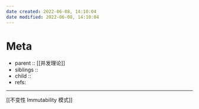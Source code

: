 ```yaml
---
date created: 2022-06-08, 14:10:04
date modified: 2022-06-08, 14:10:04
---
```


# Meta

- parent :: [[并发理论]]
- siblings ::
- child ::
- refs:

---

[[不变性 Immutability 模式]]
